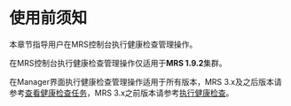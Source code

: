 # 使用前须知<a name="mrs_01_0603"></a>

本章节指导用户在MRS控制台执行健康检查管理操作。

在MRS控制台执行健康检查管理操作仅适用于**MRS 1.9.2**集群。

在Manager界面执行健康检查管理操作适用于所有版本，MRS 3.x及之后版本请参考[查看健康检查任务](查看健康检查任务.md)，MRS 3.x之前版本请参考[执行健康检查](执行健康检查-20.md)。

